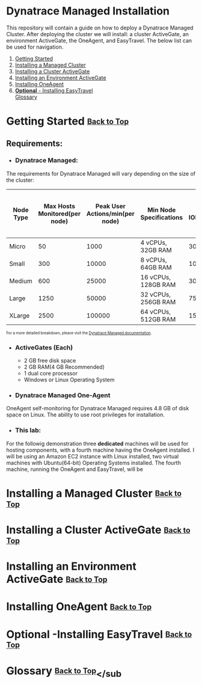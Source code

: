 # <a name="Top">Dynatrace Managed Installation</a>
This repository will contain a guide on how to deploy a Dynatrace Managed Cluster. After deploying the cluster we will install: a cluster ActiveGate, an environment ActiveGate, the OneAgent, and EasyTravel. The below list can be used for navigation.  
1. [Getting Started](#GettingStarted)  
1. [Installing a Managed Cluster](#ManagedCluster)
1. [Installing a Cluster ActiveGate](#ClusterActiveGate)
1. [Installing an Environment ActiveGate](#EnvironmentActiveGate)
1. [Installing OneAgent](#OneAgent)
1. [**Optional** - Installing EasyTravel](#EasyTravel)  
  [Glossary](#Glossary)
# <a name="GettingStarted">Getting Started</a> <sub><sup>[Back to Top](#Top)</sup></sub>
## Requirements:
- ### Dynatrace Managed:
The requirements for Dynatrace Managed will vary depending on the size of the cluster:

| Node Type | Max Hosts Monitored(per node) | Peak User Actions/min(per node) | Min Node Specifications | Disk IOPS(pernode) | Transaction Storage (10 days code visibility) | Long-term Metrics Store (per node) | Elasticsearch(per node)(35 days retention) |
|--------|--------|--------|--------|--------|--------|--------|--------|
|Micro|50|1000|4 vCPUs, 32GB RAM|30|50GB|100GB|50GB|
|Small|300|10000|8 vCPUs, 64GB RAM|100|300GB|500GB|500GB|
|Medium|600|25000|16 vCPUs, 128GB RAM|300|600GB|1TB|1.5TB|
|Large|1250|50000|32 vCPUs, 256GB RAM|750|1TB|2TB|1.5TB|
|XLarge|2500|100000|64 vCPUs, 512GB RAM|1500|2TB|4TB|3TB|

<sub><sup>For a more detailed breakdown, pleave visit the [Dynatrace Managed documentation](https://www.dynatrace.com/support/help/setup-and-configuration/dynatrace-managed/installation/dynatrace-managed-hardware-and-system-requirements/).</sup></sub>  
- ### ActiveGates (**Each**)
  - 2 GB free disk space
  - 2 GB RAM(4 GB Recommended)
  - 1 dual core processor
  - Windows or Linux Operating System
- ### Dynatrace Managed One-Agent
OneAgent self-monitoring for Dynatrace Managed requires 4.8 GB of disk space on Linux. 
The ability to use root privileges for installation. 
- ### This lab:
For the followig demonstration three **dedicated** machines will be used for hosting components, with a fourth machine having the OneAgent installed. I will be using an Amazon EC2 instance with Linux installed, two virtual machines with Ubuntu(64-bit) Operating Systems installed. The fourth machine, running the OneAgent and EasyTravel, will be 
# <a name="ManagedCluster">Installing a Managed Cluster</a> <sub><sup>[Back to Top](#Top)</sup></sub>
# <a name="ClusterActiveGate">Installing a Cluster ActiveGate</a> <sub><sup>[Back to Top](#Top)</sup></sub>
# <a name="EnvironmentActiveGate">Installing an Environment ActiveGate</a> <sub><sup>[Back to Top](#Top)</sup></sub>
# <a name="OneAgent">Installing OneAgent</a> <sub><sup>[Back to Top](#Top)</sup></sub>
# <a name="EasyTravel">**Optional** -Installing EasyTravel</a> <sub><sup>[Back to Top](#Top)</sup></sub>
# <a name="Glossary">Glossary</a> <sub><sup>[Back to Top](#Top)</sup></sub
